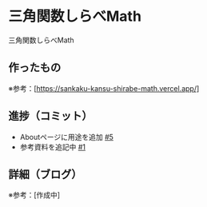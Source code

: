 # 三角関数しらべMath

三角関数しらべMath

## 作ったもの

※参考：[https://sankaku-kansu-shirabe-math.vercel.app/]

## 進捗（コミット）

- Aboutページに用途を追加 [#5](https://github.com/ryo-i/sankaku-kansu-shirabe-math/issues/5)
- 参考資料を追記中 [#1](https://github.com/ryo-i/sankaku-kansu-shirabe-math/issues/1)

## 詳細（ブログ）

※参考：[作成中]